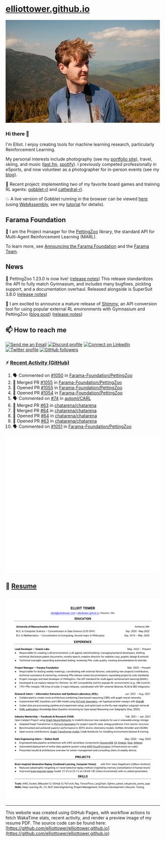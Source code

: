 # [elliottower.github.io](https://github.com/elliottower/elliottower.github.io)

[![A wild Elliot on Mt Washington](https://raw.githubusercontent.com/elliottower/elliottower.github.io/main/src/jpg/DSCF7539-600px.jpg?raw=true)](https://raw.githubusercontent.com/elliottower/elliottower.github.io/main/src/jpg/DSCF7539.jpg?raw=true)

### Hi there 👋

I'm Elliot. I enjoy creating tools for machine learning research, particularly Reinforcement Learning.

My personal interests include photography (see my [portfolio site](https://www.elliottower.com/)), travel, skiing, and music ([last.fm](https://www.last.fm/user/ajsdlfkwer), [spotify](https://open.spotify.com/user/12132818380)). I previously competed professionally in eSports, and now volunteer as a photographer for in-person events (see my [blog](https://www.elliottower.com/stories/?category=events)).

🤖 Recent project: implementing two of my favorite board games and training RL agents: [gobblet-rl](https://github.com/elliottower/gobblet-rl) and [cathedral-rl](https://github.com/elliottower/cathedral-rl). 

💥 A live version of Gobblet running in the browser can be viewed [here](https://elliottower.github.io/gobblet-rl/) (using [WebAssembly](https://webassembly.org/), see my [tutorial](https://github.com/elliottower/gobblet-rl/blob/main/tutorials/WebAssembly/web_assembly.md) for details).

## Farama Foundation

🚀 I am the Project manager for the [PettingZoo](https://github.com/Farama-Foundation/PettingZoo) library, the standard API for Multi-Agent Reinforcement Learning (MARL). 

To learn more, see [Announcing the Farama Foundation](https://farama.org/Announcing-The-Farama-Foundation) and the [Farama Team](https://farama.org/team).

## News

🎉 PettingZoo 1.23.0 is now live! ([release notes](https://github.com/Farama-Foundation/PettingZoo/releases/tag/1.23.0)) This release standardizes the API to fully match Gymnasium, and includes many bugfixes, pickling support, and a documentation overhaul. Released alongside is SuperSuit 3.8.0 ([release notes](https://github.com/Farama-Foundation/SuperSuit/releases/tag/3.8.0)) 

<!-- ![GitHub Release Date](https://img.shields.io/github/release-date/Farama-Foundation/PettingZoo) -->

🎉 I am excited to announce a mature release of [Shimmy](https://github.com/Farama-Foundation/Shimmy), an API conversion tool for using popular external RL environments with Gymnasium and PettingZoo ([blog post](https://farama.org/Announcing-Shimmy)) ([release notes](https://github.com/Farama-Foundation/Shimmy/releases/tag/v1.0.0)) 

## 📫 How to reach me

 [![Send me an Email](https://img.shields.io/badge/email-elliot%40elliottower.com-blue)](mailto:elliot@elliottower.com)
 [![Discord profile](https://img.shields.io/badge/Discord-7289DA?style=flat&logo=discord&logoColor=white)](https://discord.com/users/83091537923145728)
 [![Connect on LinkedIn](https://img.shields.io/badge/--linkedin?label=LinkedIn&logo=LinkedIn&style=social)](https://www.linkedin.com/in/elliot-tower)
 [![Twitter profile](https://img.shields.io/twitter/follow/elliottower?style=social)](https://twitter.com/ElliotTower/)
 [![GitHub followers](https://img.shields.io/github/followers/elliottower?style=social)](https://github.com/elliottower/)

### ⚡ [Recent Activity (GitHub)](https://github.com/elliottower)

<!--START_SECTION:activity-->
1. 🗣 Commented on [#1050](https://github.com/Farama-Foundation/PettingZoo/issues/1050#issuecomment-1674966700) in [Farama-Foundation/PettingZoo](https://github.com/Farama-Foundation/PettingZoo)
2. 🎉 Merged PR [#1055](https://github.com/Farama-Foundation/PettingZoo/pull/1055) in [Farama-Foundation/PettingZoo](https://github.com/Farama-Foundation/PettingZoo)
3. 💪 Opened PR [#1055](https://github.com/Farama-Foundation/PettingZoo/pull/1055) in [Farama-Foundation/PettingZoo](https://github.com/Farama-Foundation/PettingZoo)
4. 💪 Opened PR [#1054](https://github.com/Farama-Foundation/PettingZoo/pull/1054) in [Farama-Foundation/PettingZoo](https://github.com/Farama-Foundation/PettingZoo)
5. 🗣 Commented on [#74](https://github.com/automl/CARL/issues/74#issuecomment-1674887947) in [automl/CARL](https://github.com/automl/CARL)
6. 🎉 Merged PR [#63](https://github.com/chatarena/chatarena/pull/63) in [chatarena/chatarena](https://github.com/chatarena/chatarena)
7. 🎉 Merged PR [#64](https://github.com/chatarena/chatarena/pull/64) in [chatarena/chatarena](https://github.com/chatarena/chatarena)
8. 💪 Opened PR [#64](https://github.com/chatarena/chatarena/pull/64) in [chatarena/chatarena](https://github.com/chatarena/chatarena)
9. 💪 Opened PR [#63](https://github.com/chatarena/chatarena/pull/63) in [chatarena/chatarena](https://github.com/chatarena/chatarena)
10. 🗣 Commented on [#1051](https://github.com/Farama-Foundation/PettingZoo/pull/1051#issuecomment-1668132644) in [Farama-Foundation/PettingZoo](https://github.com/Farama-Foundation/PettingZoo)
<!--END_SECTION:activity-->


<picture>
  <a href="https://metrics.lecoq.io/insights?user=elliottower">
   <img src="/github-metrics.svg" alt="Metrics">
  </a>
</picture>

## 📄 [Resume](https://elliottower.github.io/src/pdf/resume.pdf)

<!-- PDF-TO-MARKDOWN:START -->
![Page 1](src/png/page1.png "Page 1")
---
<!-- PDF-TO-MARKDOWN:END -->

----

This website was created using GitHub Pages, with workflow actions to fetch WakaTime stats, recent activity, and render a preview image of my resume PDF. The source code can be found here: [https://github.com/elliottower/elliottower.github.io](https://github.com/elliottower/elliottower.github.io)
